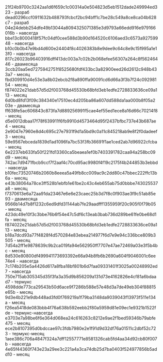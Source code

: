 21f24b9700c3242aa1d6f659c1c00314a0e504823d5eb1512dade249994ed323 - разраб
dead0296ccf0911632b488793fcbcf2bc94bff1c7be28c549a8ce8ca04b628c7 - разраб
04e24debb254dfe49b13044a8094325071385e3d9793a66edd916e979166016b - навсегда
bbe13c8000418f57fc04df0cee588d3b90d164520c6106aed3c6573a92759948 - навсегда
b10c0b0b47e9bd4d600e24404f8c4026383b8e9dee9c64c8e9c15f995a1e13f0 - навсегда
817c26023b96403916dff413dc003a7c02b2b068efee56307a264c8f56246446 - двамесяца
3ccb20aa5ed7275942751f8525680fdf433bc3a82900eed26d2612c948b433a7 - месяц
fbd309910d4e53e3a8b02ebcb2f8a890ffa90091cd6d66a3f3b7f24c09298154 - месяц
f874022e21dab57d5d2f003768d45530b68bfd3eb1edfe2728833636ce09a113 - месяц
6d0bd8fd13f09c384340e17510ec4d205ba86a607dd588da1aa000b8f05a203e - двамесяца
ff638fe5ac606843c873fa7d889256991f5cae4ef55ed1ece8a16d66c70214f8 - месяц
d5e0012dbaa17f78f639911f6fb9910d4573464d95f2437bfbc737e43b687ae4 - месяц
2e9047e7960e8d4c695c27e7931f9d1a5bd9c0a11c845218ab9e8f2f0dadeef3 - месяц
59e9567ebceda1839d1ad1096fa7bc53f3fb36691f1ae1ced2ab7d96922cfcba - месяц
6e2237eb633fa50f221fd13360ca5beaea1ef0b7403391782caa94a258bc09d9 - месяц
742ac7d9471fbcb9ccf7f2aaf4c70cd95ac9980f4f19c2175f4b244853b3ebbd - навсегда
b10fec73520746b2060b8eeea5a49fb8cc009ac9c2dd80c47bbec222ffc13b6a - месяц
e43b38064a78ce3ff528b1ebfb1e61be2c43c4eb655ab75d0bbbe743025537a8 - месяц
f7370613e6a72aa91da23467e6e6e23caec25b3d7f8c0f903ae3f9c51ab85e93 - двамесяца
9566b14d7b8f1232c6ed9dfd31144ab7fe29aadfff1355959f20c905f0f79b05 - месяц
423dc49e10f3c3bbe76b6f54e47c5df6c13eab3bab736d289be61fe0be68d1fa - месяц
f874022e21dab57d5d2f003768d45530b68bfd3eb1edfe2728833636ce09a113 - месяц
b18a7dcd93a77f4828f4d570284e83ebea214977f6d7e9e94c336bce809b3505 - месяц
7d54a2ff1e9878639c9b2ca019fa94e562950ff7707e47ae72469a03e3f5b4bc - месяц
8d530e80800df499941173693392e66a94b8fb6b2690a604f9046001c6ee74e4 - навсегда
7c174b205e5a4426d617a8fba18bf801b6d7faa09331401f3025a00248992ed7 - навсегда
750e715ab305345d35f3fa3a35d9b856209a131d73e4162826e4cf81a6bdaad7 - термукс
4598dde773ca29543b50d6ace9f7286b588e57e48d3a7de49eb304f88815e65b - месяц
9d3e4b221e9db448ad3fd0f769219a1f79ba3148da9039043f13973f511e134a - месяц
f26ea5418de083bbb4f76a638b592eebb2f80a5959d81e09ec1e9321b1522fde - термукс-навсегда
e3703e7a98be6f6e364d068ea24c616263c8212e9ae2f1bed59346b79abfe475 - месяц
ece2b8107395d0bdccae97c3fdb7980e2e1f91d9d32df76a01511c2dbf52c723 - термукс-месяц
1aee386c706a4847f324a7dff12557771e8581326cab5fd4aa34d92cb80f007b - навсегда
4e65f44360f743e23a29ee3c221a4a3ca74db25d7ba0403f524977856b5add10 - месяц
